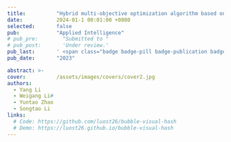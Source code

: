 ```yaml
---
title:          "Hybrid multi-objective optimization algorithm based on angle competition and neighborhood protection mechanism"
date:           2024-01-1 00:01:00 +0800
selected:       false
pub:            "Applied Intelligence"
# pub_pre:        "Submitted to "
# pub_post:       'Under review.'
pub_last:       ' <span class="badge badge-pill badge-publication badge-success">SCI 2区</span>'
pub_date:       "2023"

abstract: >-
cover:          /assets/images/covers/cover2.jpg
authors:
  - Yang Li
  - Weigang Li#
  - Yuntao Zhao
  - Songtao Li
links:
  # Code: https://github.com/luost26/bubble-visual-hash
  # Demo: https://luost26.github.io/bubble-visual-hash
---
```

